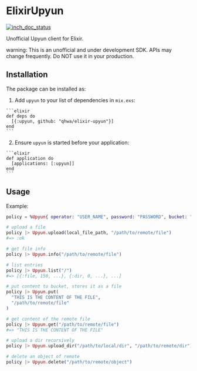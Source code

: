 # ElixirUpyun

[![inch_doc_status](http://inch-ci.org/github/qhwa/elixir-upyun.svg?branch=v0.2-dev)](http://inch-ci.org/github/qhwa/elixir-upyun/suggestions)

Unofficial Upyun client for Elixir.

warning: This is an unofficial and under development SDK. APIs may change frequently. Do NOT use it in your production.

## Installation

The package can be installed as:

  1. Add `upyun` to your list of dependencies in `mix.exs`:

    ```elixir
    def deps do
      [{:upyun, github: "qhwa/elixir-upyun"}]
    end
    ```

  2. Ensure `upyun` is started before your application:

    ```elixir
    def application do
      [applications: [:upyun]]
    end
    ```

## Usage
Example:

```elixir
policy = %Upyun{ operator: "USER_NAME", password: "PASSWORD", bucket: "BUCKET" }

# upload a file
policy |> Upyun.upload(local_file_path, "/path/to/remote/file")
#=> :ok

# get file info
policy |> Upyun.info("/path/to/remote/file")

# list entries
policy |> Upyun.list("/")
#=> [{:file, 150, ...}, {:dir, 0, ...}, ...]

# put content to bucket, stores it as a file
policy |> Upyun.put(
  "THIS IS THE CONTENT OF THE FILE",
  "/path/to/remote/file"
)

# get content of the remote file
policy |> Upyun.get("/path/to/remote/file")
#=> "THIS IS THE CONTENT OF THE FILE"

# upload a dir recursively
policy |> Upyun.upload_dir("/path/to/local/dir", "/path/to/remote/dir")

# delete an object of remote
policy |> Upyun.delete("/path/to/remote/object")
```


